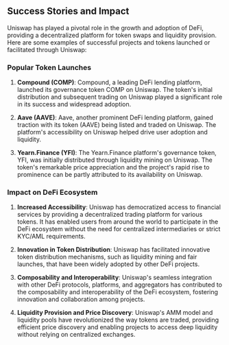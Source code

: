 ## Success Stories and Impact

Uniswap has played a pivotal role in the growth and adoption of DeFi, providing a decentralized platform for token swaps and liquidity provision. Here are some examples of successful projects and tokens launched or facilitated through Uniswap:

### Popular Token Launches

1. **Compound (COMP)**: Compound, a leading DeFi lending platform, launched its governance token COMP on Uniswap. The token's initial distribution and subsequent trading on Uniswap played a significant role in its success and widespread adoption.

2. **Aave (AAVE)**: Aave, another prominent DeFi lending platform, gained traction with its token (AAVE) being listed and traded on Uniswap. The platform's accessibility on Uniswap helped drive user adoption and liquidity.

3. **Yearn.Finance (YFI)**: The Yearn.Finance platform's governance token, YFI, was initially distributed through liquidity mining on Uniswap. The token's remarkable price appreciation and the project's rapid rise to prominence can be partly attributed to its availability on Uniswap.

### Impact on DeFi Ecosystem

1. **Increased Accessibility**: Uniswap has democratized access to financial services by providing a decentralized trading platform for various tokens. It has enabled users from around the world to participate in the DeFi ecosystem without the need for centralized intermediaries or strict KYC/AML requirements.

2. **Innovation in Token Distribution**: Uniswap has facilitated innovative token distribution mechanisms, such as liquidity mining and fair launches, that have been widely adopted by other DeFi projects.

3. **Composability and Interoperability**: Uniswap's seamless integration with other DeFi protocols, platforms, and aggregators has contributed to the composability and interoperability of the DeFi ecosystem, fostering innovation and collaboration among projects.

4. **Liquidity Provision and Price Discovery**: Uniswap's AMM model and liquidity pools have revolutionized the way tokens are traded, providing efficient price discovery and enabling projects to access deep liquidity without relying on centralized exchanges.

